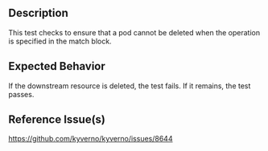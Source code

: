 ## Description

This test checks to ensure that a pod cannot be deleted when the operation is specified in the match block.

## Expected Behavior

If the downstream resource is deleted, the test fails. If it remains, the test passes.

## Reference Issue(s)

https://github.com/kyverno/kyverno/issues/8644
